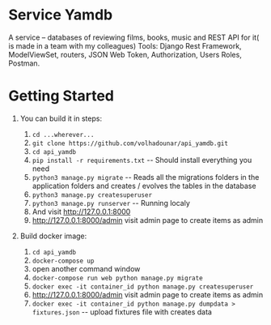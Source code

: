 Service Yamdb
=================================

A service – databases of reviewing films, books, music and REST API for it( is made in a team with my
colleagues)
Tools:  Django Rest Framework, ModelViewSet, routers, JSON Web Token, Authorization, Users Roles,
Postman.

Getting Started
===============

1.  You can build it in steps:
    1.  ``cd ...wherever...``
    2.  ``git clone https://github.com/volhadounar/api_yamdb.git``
    3.  ``cd api_yamdb``
    4.  ``pip install -r requirements.txt``  -- Should install everything you need
    5.  ``python3 manage.py migrate`` -- Reads all the migrations folders in the application folders and creates / evolves the tables in the database
    6.  ``python3 manage.py createsuperuser`` 
    7.  ``python3 manage.py runserver`` -- Running localy
    8.  And visit http://127.0.0.1:8000
    9.  http://127.0.0.1:8000/admin visit admin page to create items as admin

2. Build docker image:
    1. ``cd api_yamdb``
    2. ``docker-compose up``
    3. open another command window
    4. ``docker-compose run web python manage.py migrate``
    5. ``docker exec -it container_id python manage.py createsuperuser``
    6. http://127.0.0.1:8000/admin visit admin page to create items as admin
    7. ``docker exec -it container_id python manage.py dumpdata > fixtures.json`` -- upload fixtures file with creates data
